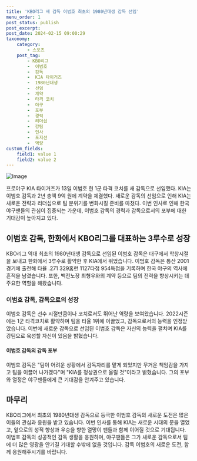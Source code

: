 ```yaml
---
title: 'KBO리그 새 감독 이범호 최초의 1980년대생 감독 선임'
menu_order: 1
post_status: publish
post_excerpt: 
post_date: 2024-02-15 09:00:29
taxonomy:
    category:
        - 스포츠
    post_tag:
        - KBO리그
        -  이범호
        -  감독
        -  KIA 타이거즈
        -  1980년대생
        -  선임
        -  계약
        -  타격 코치
        -  야구
        -  포부
        -  경력
        -  리더십
        -  강팀
        -  인사
        -  포지션
        -  역량
custom_fields:
    field1: value 1
    field2: value 2
---
```


![Image](https://imgnews.pstatic.net/image/047/2024/02/13/0002422016_001_20240213133901118.jpg?type=w647)

프로야구 KIA 타이거즈가 13일 이범호 현 1군 타격 코치를 새 감독으로 선임했다. KIA는 이범호 감독과 2년 총액 9억 원에 계약을 체결했다. 새로운 감독의 선임으로 인해 KIA는 새로운 전략과 리더십으로 팀 분위기를 변화시킬 준비를 마쳤다. 이번 인사로 인해 한국 야구팬들의 관심이 집중되는 가운데, 이범호 감독의 경력과 감독으로서의 포부에 대한 기대감이 높아지고 있다.
## 이범호 감독, 한화에서 KBO리그를 대표하는 3루수로 성장
KBO리그 역대 최초의 1980년대생 감독으로 선임된 이범호 감독은 대구에서 학창시절을 보내고 한화에서 3루수로 활약한 후 KIA에서 뛰었습니다. 이범호 감독은 통산 2001경기에 출전해 타율 .271 329홈런 1127타점 954득점을 기록하며 한국 야구의 역사에 흔적을 남겼습니다. 또한, 백전노장 최형우와의 계약 등으로 팀의 전력을 향상시키는 데 주요한 역할을 해왔습니다.
### 이범호 감독, 감독으로의 성장
이범호 감독은 선수 시절만큼이나 코치로서도 뛰어난 역량을 보여왔습니다. 2022시즌에는 1군 타격코치로 활약하며 팀을 타율 1위에 이끌었고, 감독으로서의 능력을 인정받았습니다. 이번에 새로운 감독으로 선임된 이범호 감독은 자신의 능력을 펼치며 KIA를 강팀으로 육성할 자신이 있음을 밝혔습니다.
#### 이범호 감독의 감독 포부
이범호 감독은 "팀이 어려운 상황에서 감독자리를 맡게 되었지만 무거운 책임감을 가지고 팀을 이끌어 나가겠다"며 "KIA를 정상권으로 올릴 것"이라고 밝혔습니다. 그의 포부와 열정은 야구팬들에게 큰 기대감을 안겨주고 있습니다.
## 마무리
KBO리그에서 최초의 1980년대생 감독으로 등극한 이범호 감독의 새로운 도전은 많은 이들의 관심과 응원을 받고 있습니다. 이번 인사를 통해 KIA는 새로운 시대의 문을 열었고, 앞으로의 성적 향상과 우승을 향한 열망이 팬들과 함께 이어질 것으로 기대됩니다. 이범호 감독의 성공적인 감독 생활을 응원하며, 야구팬들은 그가 새로운 감독으로서 팀에 더 많은 영광을 안기길 기대할 수밖에 없을 것입니다. 감독 이범호의 새로운 도전, 함께 응원해주시기를 바랍니다.
